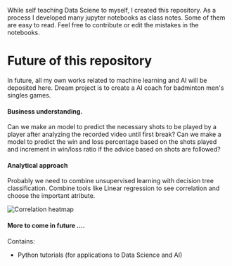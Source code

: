 While self teaching Data Sciene to myself, I created this repository. As a process I developed many jupyter notebooks as class notes. Some of them are easy to read. Feel free to contribute or edit the mistakes in the notebooks.

# Future of this repository
In future, all my own works related to machine learning and AI will be deposited here. Dream project is to create a AI coach for badminton men's singles games.

#### Business understanding.
Can we make an model to predict the necessary shots to be played by a player after analyzing the recorded video until first break?
Can we make a model to predict the win and loss percentage based on the shots played and increment in win/loss ratio if the advice based on shots are followed?

#### Analytical approach
Probably we need to combine unsupervised learning with decision tree classification.
Combine tools like Linear regression to see correlation and choose the important atribute.

![Correlation heatmap](https://github.com/RamanathanVaradharajan/assets/blob/master/predict_car_price/figure6.png)

#### More to come in future ....



Contains:
* Python tutorials (for applications to Data Science and AI)
